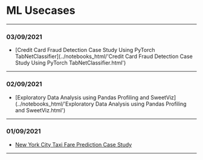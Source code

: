 # ML Usecases
---
### 03/09/2021

- [Credit Card Fraud Detection Case Study Using PyTorch TabNetClassifier](../notebooks_html/'Credit Card Fraud Detection Case Study Using PyTorch TabNetClassifier.html')

---
### 02/09/2021

- [Exploratory Data Analysis using Pandas Profiling and SweetViz](../notebooks_html/'Exploratory Data Analysis using Pandas Profiling and SweetViz.html')

---
### 01/09/2021

- [New York City Taxi Fare Prediction Case Study](../notebooks_html/NYC_Taxi_Fare_Prediction.html)

---

